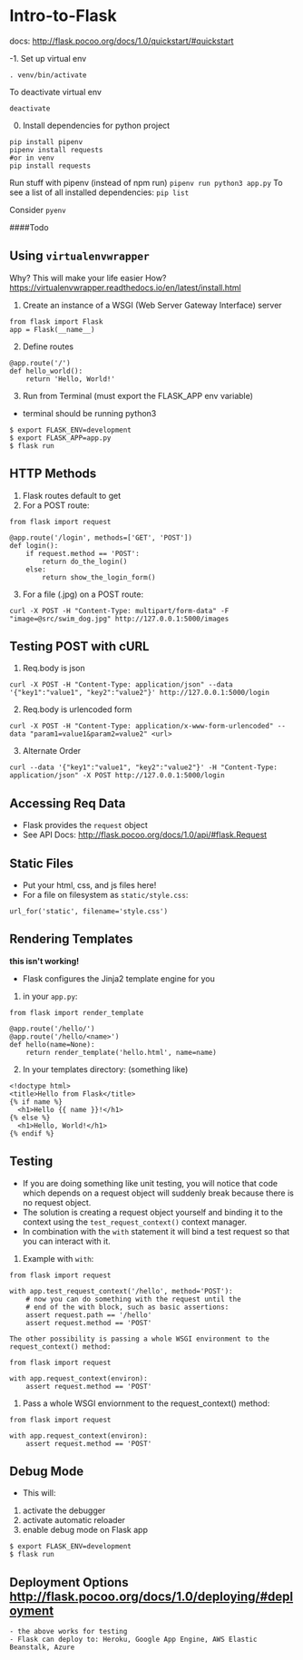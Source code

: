 # Intro-to-Flask

docs: http://flask.pocoo.org/docs/1.0/quickstart/#quickstart

-1. Set up virtual env
```
. venv/bin/activate
```
To deactivate virtual env
```
deactivate
```

0. Install dependencies for python project
```
pip install pipenv
pipenv install requests 
#or in venv
pip install requests
```
Run stuff with pipenv (instead of npm run)
`pipenv run python3 app.py`
To see a list of all installed dependencies:
`pip list`

Consider `pyenv`

####Todo
## Using `virtualenvwrapper`
Why? This will make your life easier
How? https://virtualenvwrapper.readthedocs.io/en/latest/install.html


1. Create an instance of a WSGI  (Web Server Gateway Interface) server

```
from flask import Flask
app = Flask(__name__)
```

2. Define routes
```
@app.route('/')
def hello_world():
    return 'Hello, World!'
```

3. Run from Terminal (must export the FLASK_APP env variable)
- terminal should be running python3
```
$ export FLASK_ENV=development
$ export FLASK_APP=app.py
$ flask run
```

## HTTP Methods

1. Flask routes default to get
2. For a POST route:
```
from flask import request

@app.route('/login', methods=['GET', 'POST'])
def login():
    if request.method == 'POST':
        return do_the_login()
    else:
        return show_the_login_form()
```
3. For a file (.jpg) on a POST route:
```
curl -X POST -H "Content-Type: multipart/form-data" -F "image=@src/swim_dog.jpg" http://127.0.0.1:5000/images
```
## Testing POST with cURL

1. Req.body is json
```
curl -X POST -H "Content-Type: application/json" --data '{"key1":"value1", "key2":"value2"}' http://127.0.0.1:5000/login
```
2. Req.body is urlencoded form
```
curl -X POST -H "Content-Type: application/x-www-form-urlencoded" --data "param1=value1&param2=value2" <url>
```
3. Alternate Order
```
curl --data '{"key1":"value1", "key2":"value2"}' -H "Content-Type: application/json" -X POST http://127.0.0.1:5000/login
```

## Accessing Req Data
- Flask provides the `request` object
- See API Docs: http://flask.pocoo.org/docs/1.0/api/#flask.Request


## Static Files

- Put your html, css, and js files here!
- For a file on filesystem as `static/style.css`:
```
url_for('static', filename='style.css')
```

## Rendering Templates
**this isn't working!**

- Flask configures the Jinja2 template engine for you

1. in your `app.py`:
```
from flask import render_template

@app.route('/hello/')
@app.route('/hello/<name>')
def hello(name=None):
    return render_template('hello.html', name=name)
```
2. In your templates directory:
(something like)
```
<!doctype html>
<title>Hello from Flask</title>
{% if name %}
  <h1>Hello {{ name }}!</h1>
{% else %}
  <h1>Hello, World!</h1>
{% endif %}
```

## Testing

- If you are doing something like unit testing, you will notice that code which depends on a request object will suddenly break because there is no request object. 
- The solution is creating a request object yourself and binding it to the context using the `test_request_context()` context manager. 
- In combination with the `with` statement it will bind a test request so that you can interact with it. 
1. Example with `with`:
```
from flask import request

with app.test_request_context('/hello', method='POST'):
    # now you can do something with the request until the
    # end of the with block, such as basic assertions:
    assert request.path == '/hello'
    assert request.method == 'POST'

The other possibility is passing a whole WSGI environment to the request_context() method:

from flask import request

with app.request_context(environ):
    assert request.method == 'POST'
```

1. Pass a whole WSGI enviornment to the request_context() method:
```
from flask import request

with app.request_context(environ):
    assert request.method == 'POST'
```


## Debug Mode
- This will:
1. activate the debugger
2. activate automatic reloader
3. enable debug mode on Flask app
```
$ export FLASK_ENV=development
$ flask run
```


## Deployment Options http://flask.pocoo.org/docs/1.0/deploying/#deployment
	- the above works for testing
	- Flask can deploy to: Heroku, Google App Engine, AWS Elastic Beanstalk, Azure
